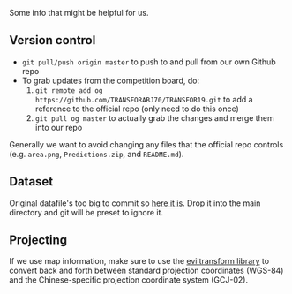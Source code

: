 Some info that might be helpful for us.

## Version control

* `git pull/push origin master` to push to and pull from our own Github repo
* To grab updates from the competition board, do:
    1. `git remote add og https://github.com/TRANSFORABJ70/TRANSFOR19.git` to add a reference to the official repo (only need to do this once)
    2. `git pull og master` to actually grab the changes and merge them into our repo

Generally we want to avoid changing any files that the official repo controls (e.g. `area.png`, `Predictions.zip`, and `README.md`).

## Dataset

Original datafile's too big to commit so [here it is](https://drive.google.com/file/d/1ViX3FxWIN-L4Umx9svy-P_gMflsqgOa5/view?usp=sharing). Drop it into the main directory and git will be preset to ignore it.

## Projecting

If we use map information, make sure to use the [eviltransform library](https://github.com/googollee/eviltransform) to convert back and forth between standard projection coordinates (WGS-84) and the Chinese-specific projection coordinate system (GCJ-02).
